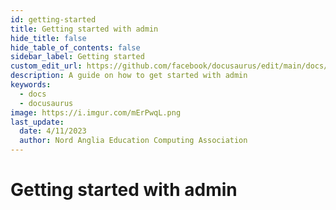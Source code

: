 ```yaml
---
id: getting-started
title: Getting started with admin
hide_title: false
hide_table_of_contents: false
sidebar_label: Getting started
custom_edit_url: https://github.com/facebook/docusaurus/edit/main/docs/api-doc-markdown.md
description: A guide on how to get started with admin
keywords:
  - docs
  - docusaurus
image: https://i.imgur.com/mErPwqL.png
last_update:
  date: 4/11/2023
  author: Nord Anglia Education Computing Association
---
```


# Getting started with admin
